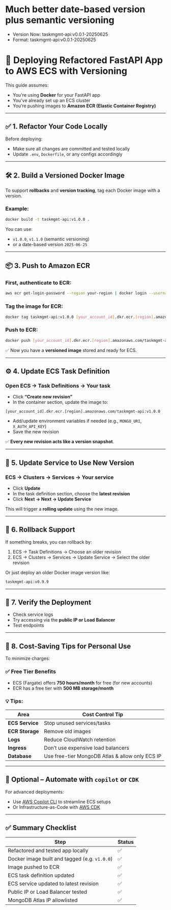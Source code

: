 

# Much better date-based version plus semantic versioning 

* Version Now: taskmgmt-api:v0.0.1-20250625
* Format: taskmgmt-api:v0.0.1-20250625

# 🚀 Deploying Refactored FastAPI App to AWS ECS with Versioning

This guide assumes:

* You're using **Docker** for your FastAPI app
* You've already set up an ECS cluster
* You’re pushing images to **Amazon ECR (Elastic Container Registry)**

---

## ✅ 1. Refactor Your Code Locally

Before deploying:

* Make sure all changes are committed and tested locally
* Update `.env`, `Dockerfile`, or any configs accordingly

---

## 🛠 2. Build a Versioned Docker Image

To support **rollbacks** and **version tracking**, tag each Docker image with a version.

### Example:

```bash
docker build -t taskmgmt-api:v1.0.0 .
```

You can use:

* `v1.0.0`, `v1.1.0` (semantic versioning)
* or a date-based version `2025-06-25`

---

## 📦 3. Push to Amazon ECR

### First, authenticate to ECR:

```bash
aws ecr get-login-password --region your-region | docker login --username AWS --password-stdin [your_account_id].dkr.ecr.[region].amazonaws.com
```

### Tag the image for ECR:

```bash
docker tag taskmgmt-api:v1.0.0 [your_account_id].dkr.ecr.[region].amazonaws.com/taskmgmt-api:v1.0.0
```

### Push to ECR:

```bash
docker push [your_account_id].dkr.ecr.[region].amazonaws.com/taskmgmt-api:v1.0.0
```

✅ Now you have a **versioned image** stored and ready for ECS.

---

## ⚙️ 4. Update ECS Task Definition

### Open ECS → Task Definitions → Your task

* Click **“Create new revision”**
* In the container section, update the image to:

```text
[your_account_id].dkr.ecr.[region].amazonaws.com/taskmgmt-api:v1.0.0
```

* Add/update environment variables if needed (e.g., `MONGO_URI`, `X_AUTH_API_KEY`)
* Save the new revision

✅ **Every new revision acts like a version snapshot**.

---

## 🚀 5. Update Service to Use New Version

### ECS → Clusters → Services → Your service

* Click **Update**
* In the task definition section, choose the **latest revision**
* Click **Next → Next → Update Service**

This will trigger a **rolling update** using the new image.

---

## 🔁 6. Rollback Support

If something breaks, you can rollback by:

1. ECS → Task Definitions → Choose an older revision
2. ECS → Clusters → Services → Update Service → Select the older revision

Or just deploy an older Docker image version like:

```bash
taskmgmt-api:v0.9.9
```

---

## 🧪 7. Verify the Deployment

* Check service logs
* Try accessing via the **public IP or Load Balancer**
* Test endpoints

---

## 💸 8. Cost-Saving Tips for Personal Use

To minimize charges:

### ✅ Free Tier Benefits

* ECS (Fargate) offers **750 hours/month** for free (for new accounts)
* ECR has a free tier with **500 MB storage/month**

### 💡 Tips:

| Area            | Cost Control Tip                                |
| --------------- | ----------------------------------------------- |
| **ECS Service** | Stop unused services/tasks                      |
| **ECR Storage** | Remove old images                               |
| **Logs**        | Reduce CloudWatch retention                     |
| **Ingress**     | Don’t use expensive load balancers              |
| **Database**    | Use free-tier MongoDB Atlas & allow only ECS IP |

---

## 🧭 Optional – Automate with `copilot` or `CDK`

For advanced deployments:

* Use [AWS Copilot CLI](https://aws.github.io/copilot-cli/) to streamline ECS setups
* Or Infrastructure-as-Code with [AWS CDK](https://docs.aws.amazon.com/cdk/latest/guide/home.html)

---

## ✅ Summary Checklist

| Step                                          | Status |
| --------------------------------------------- | ------ |
| Refactored and tested app locally             | ✅      |
| Docker image built and tagged (e.g. `v1.0.0`) | ✅      |
| Image pushed to ECR                           | ✅      |
| ECS task definition updated                   | ✅      |
| ECS service updated to latest revision        | ✅      |
| Public IP or Load Balancer tested             | ✅      |
| MongoDB Atlas IP allowlisted                  | ✅      |
